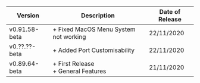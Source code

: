 | Version | Description | Date of Release |
| ----------- | ----------- | ----------- |
| v0.91.58-beta | + Fixed MacOS Menu System not working | 22/11/2020|
| v0.??.??-beta | + Added Port Customisability | 22/11/2020 |
| v0.89.64-beta | + First Release<br>+ General Features | 21/11/2020 |